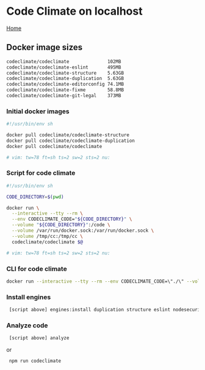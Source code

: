 # Code Climate on localhost

[Home](../README.md)

## Docker image sizes

```sh
codeclimate/codeclimate              102MB
codeclimate/codeclimate-eslint       495MB
codeclimate/codeclimate-structure    5.63GB
codeclimate/codeclimate-duplication  5.63GB
codeclimate/codeclimate-editorconfig 74.1MB
codeclimate/codeclimate-fixme        58.8MB
codeclimate/codeclimate-git-legal    373MB
```

### Initial docker images

```sh
#!/usr/bin/env sh

docker pull codeclimate/codeclimate-structure
docker pull codeclimate/codeclimate-duplication
docker pull codeclimate/codeclimate

# vim: tw=78 ft=sh ts=2 sw=2 sts=2 nu:
```

### Script for code climate

```sh
#!/usr/bin/env sh

CODE_DIRECTORY=$(pwd)

docker run \
  --interactive --tty --rm \
  --env CODECLIMATE_CODE="${CODE_DIRECTORY}" \
  --volume "${CODE_DIRECTORY}":/code \
  --volume /var/run/docker.sock:/var/run/docker.sock \
  --volume /tmp/cc:/tmp/cc \
  codeclimate/codeclimate $@

# vim: tw=78 ft=sh ts=2 sw=2 sts=2 nu:
```

### CLI for code climate

```sh
docker run --interactive --tty --rm --env CODECLIMATE_CODE=\"./\" --volume \"./\":/code --volume /var/run/docker.sock:/var/run/docker.sock --volume /tmp/cc:/tmp/cc codeclimate/codeclimate analyze
```

### Install engines

```sh
 [script above] engines:install duplication structure eslint nodesecurity requiresafe
```

### Analyze code

```sh
 [script above] analyze
```

or

```sh
 npm run codeclimate
```
